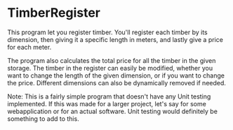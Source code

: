 # TimberRegister
This program let you register timber. You'll register each timber by its dimension, then giving it a specific length in meters, and lastly give a price for each meter.

The program also calculates the total price for all the timber in the given storage. The timber in the register can easily be modified, whether you want to change the length of the given dimension, or if you want to change the price. Different dimensions can also be dynamically removed if needed.

Note: This is a fairly simple program that doesn't have any Unit testing implemented. If this was made for a larger project, let's say for some webapplication or for an actual software. Unit testing would definitely be something to add to this.
